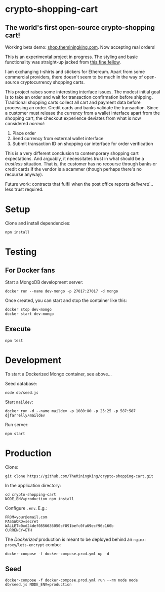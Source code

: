 crypto-shopping-cart
====================

## The world's first open-source crypto-shopping cart!

Working beta demo: [shop.theminingking.com](https://shop.theminingking.com). Now accepting real orders!

This is an experimental project in progress. The styling and basic functionality was straight-up jacked from [this fine fellow](https://github.com/gabrieleromanato/Node.js-Shopping-Cart).

I am exchanging t-shirts and stickers for Ethereum. Apart from some commercial providers, there doesn't seem to be much in the way of open-source cryptocurrency shopping carts. 

This project raises some interesting interface issues. The modest initial goal is to take an order and wait for transaction confirmation before shipping. Traditional shopping carts collect all cart and payment data before processing an order. Credit cards and banks validate the transaction. Since a customer must release the currency from a wallet interface apart from the shopping cart, the checkout experience deviates from what is now considered _normal_:

1. Place order
2. Send currency from external wallet interface
3. Submit transaction ID on shopping car interface for order verification

This is a very different conclusion to contemporary shopping cart expectations. And arguably, it necessitates trust in what should be a _trustless_ situation. That is, the customer has no recourse through banks or credit cards if the vendor is a scammer (though perhaps there's no recourse anyway).

Future work: contracts that fulfil when the post office reports _delivered_... less trust required.

# Setup

Clone and install dependencies:

```
npm install
```

# Testing

## For Docker fans

Start a MongoDB development server:

```
docker run --name dev-mongo -p 27017:27017 -d mongo
```

Once created, you can start and stop the container like this:

```
docker stop dev-mongo
docker start dev-mongo
```

## Execute

```
npm test
```

# Development

To start a Dockerized Mongo container, see above...

Seed database:

```
node db/seed.js
```

Start `maildev`:

```
docker run -d --name maildev -p 1080:80 -p 25:25 -p 587:587 djfarrelly/maildev
```

Run server:

```
npm start
```

# Production

Clone:

```
git clone https://github.com/TheMiningKing/crypto-shopping-cart.git
```

In the application directory:

```
cd crypto-shopping-cart
NODE_ENV=production npm install
```

Configure `.env`. E.g.:

```
FROM=your@email.com
PASSWORD=secret
WALLET=0xd24def0856636050cf891befc0fa69ecf96c160b
CURRENCY=ETH
```

The _Dockerized_ production is meant to be deployed behind an `nginx-proxy`/`lets-encrypt` combo:

```
docker-compose -f docker-compose.prod.yml up -d
```

## Seed

```
docker-compose -f docker-compose.prod.yml run --rm node node db/seed.js NODE_ENV=production
```


